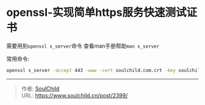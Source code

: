 # openssl-实现简单https服务快速测试证书

<!--more-->
需要用到`openssl s_server`命令
查看man手册帮助`man s_server`

常用命令:
```bash
openssl s_server -accept 443 -www -cert soulchild.com.crt -key soulchild.com.key
```


---

> 作者: [SoulChild](https://www.soulchild.cn)  
> URL: https://www.soulchild.cn/post/2399/  

